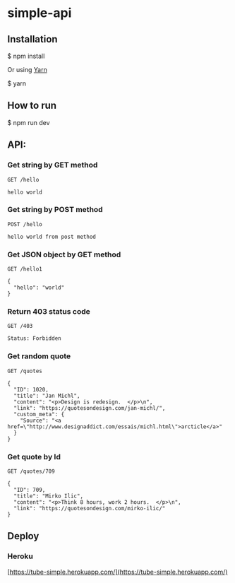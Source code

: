 # simple-api

## Installation

   $ npm install

Or using [Yarn](https://yarnpkg.com)

   $ yarn

## How to run

  $ npm run dev
  
## API:

### Get string by GET method

`GET /hello`

```
hello world
```

### Get string by POST method

`POST /hello`

```
hello world from post method
```

### Get JSON object by GET method

`GET /hello1`

```
{
  "hello": "world"
}
```

### Return 403 status code

`GET /403`

```
Status: Forbidden
```

### Get random quote

`GET /quotes`

```
{
  "ID": 1020,
  "title": "Jan Michl",
  "content": "<p>Design is redesign.  </p>\n",
  "link": "https://quotesondesign.com/jan-michl/",
  "custom_meta": {
    "Source": "<a href=\"http://www.designaddict.com/essais/michl.html\">arcticle</a>"
  }
}
```

### Get quote by Id

`GET /quotes/709`

```
{
  "ID": 709,
  "title": "Mirko Ilic",
  "content": "<p>Think 8 hours, work 2 hours.  </p>\n",
  "link": "https://quotesondesign.com/mirko-ilic/"
}
```


## Deploy

### Heroku

[https://tube-simple.herokuapp.com/](https://tube-simple.herokuapp.com/)
